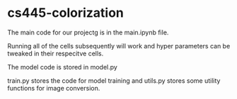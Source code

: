 # cs445-colorization


The main code for our projectg is in the main.ipynb file.

Running all of the cells subsequently will work and hyper parameters can be tweaked in their respecitve cells. 

The model code is stored in model.py

train.py stores the code for model training and utils.py stores some utility functions for image conversion.
